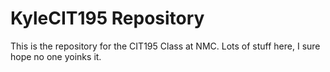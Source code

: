# KyleCIT195 Repository
This is the repository for the CIT195 Class at NMC. Lots of stuff here, I sure hope no one yoinks it.

